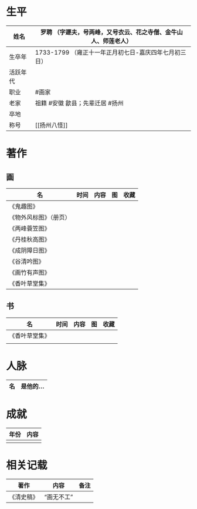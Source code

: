 # 生平
| 姓名     | 罗聘 （字遯夫，号两峰，又号衣云、花之寺僧、金牛山人、师莲老人） |
| -------- | --------------------------------------------------------------- |
| 生卒年   | 1733-1799 （雍正十一年正月初七日-嘉庆四年七月初三日）           |
| 活跃年代 |                                                                 |
| 职业     | #画家                                                           |
| 老家     | 祖籍 #安徽 歙县；先辈迁居 #扬州                                 |
| 卒地     |                                                                 |
| 称号     | [[扬州八怪]]                                                    |
                    

# 著作
## 画

| 名                     | 时间 | 内容 | 图  | 收藏 |
| ---------------------- | ---- | ---- | --- | ---- |
| 《鬼趣图》             |      |      |     |      |
| 《物外风标图》（册页） |      |      |     |      |
| 《两峰蓑笠图》         |      |      |     |      |
| 《丹桂秋高图》         |      |      |     |      |
| 《成阴障日图》         |      |      |     |      |
| 《谷清吟图》           |      |      |     |      |
| 《画竹有声图》         |      |      |     |      |
| 《香叶草堂集》         |      |      |     |      |

## 书

| 名             | 时间 | 内容 | 图  | 收藏 |
| -------------- | ---- | ---- | --- | ---- |
| 《香叶草堂集》 |      |      |     |      |
|                |      |      |     |      |






# 人脉
| 名  | 是他的… |
| --- | ------- |


# 成就
| 年份 | 内容 |
| ---- | ---- |
|      |      |


# 相关记载

| 著作 | 内容 | 备注 |
| ---- | ---- | ---- |
|    《清史稿》  |    “画无不工” |      |



